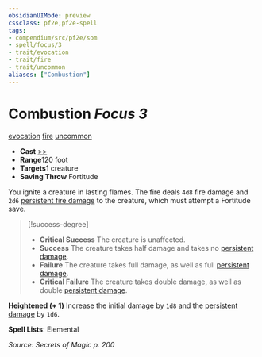 ```yaml
---
obsidianUIMode: preview
cssclass: pf2e,pf2e-spell
tags:
- compendium/src/pf2e/som
- spell/focus/3
- trait/evocation
- trait/fire
- trait/uncommon
aliases: ["Combustion"]
---
```

# Combustion *Focus 3*   
[evocation](../../rules/traits/evocation.md)  [fire](../../rules/traits/fire.md)  [uncommon](../../rules/traits/uncommon.md)  

- **Cast** [>>](../../rules/core-rulebook/chapter-9-playing-the-game.md#Actions "Two-Action") 
- **Range**120 foot
- **Targets**1 creature
- **Saving Throw** Fortitude

You ignite a creature in lasting flames. The fire deals `4d8` fire damage and `2d6` [persistent fire damage](../../rules/conditions.md#Persistent%20Damage) to the creature, which must attempt a Fortitude save.

> [!success-degree] 
> - **Critical Success** The creature is unaffected.
> - **Success** The creature takes half damage and takes no [persistent damage](../../rules/conditions.md#Persistent%20Damage).
> - **Failure** The creature takes full damage, as well as full [persistent damage](../../rules/conditions.md#Persistent%20Damage).
> - **Critical Failure** The creature takes double damage, as well as double [persistent damage](../../rules/conditions.md#Persistent%20Damage).

**Heightened (+ 1)** Increase the initial damage by `1d8` and the [persistent damage](../../rules/conditions.md#Persistent%20Damage) by `1d6`.

**Spell Lists**: Elemental

*Source: Secrets of Magic p. 200*